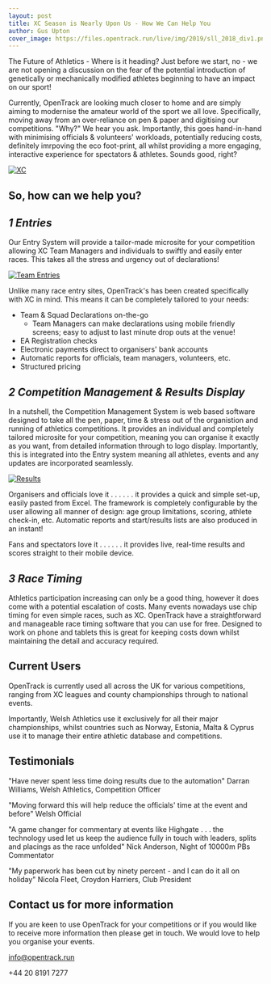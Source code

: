 ```yaml
---
layout: post
title: XC Season is Nearly Upon Us - How We Can Help You
author: Gus Upton
cover_image: https://files.opentrack.run/live/img/2019/sll_2018_div1.png
---
```



The Future of Athletics - Where is it heading? Just before we start, no - we are not opening a discussion on the fear of the potential introduction of genetically or mechanically modified athletes beginning to have an impact on our sport!

Currently, OpenTrack are looking much closer to home and are simply aiming to modernise the amateur world of the sport we all love. Specifically, moving away from an over-reliance on pen & paper and digitising our competitions. "Why?" We hear you ask. Importantly, this goes hand-in-hand with minimising officials & volunteers' workloads, potentially reducing costs, definitely imrpoving the eco foot-print, all whilst providing a more engaging, interactive experience for spectators & athletes. Sounds good, right?


[![XC](https://files.opentrack.run/live/img/2019/sll_2018_div1.png)](https://files.opentrack.run/live/img/2019/sll_2018_div1.png)

## So, how can we help you?

## _1 Entries_

Our Entry System will provide a tailor-made microsite for your competition allowing XC Team Managers and individuals to swiftly and easily enter races. This takes all the stress and urgency out of declarations!

[![Team Entries](https://files.opentrack.run/live/img/2019/team_entries_xc.png)](https://files.opentrack.run/live/img/2019/team_entries_xc.png)

Unlike many race entry sites, OpenTrack's has been created specifically with XC in mind. This means it can be completely tailored to your needs:

- Team & Squad Declarations on-the-go
	- Team Managers can make declarations using mobile friendly screens; easy to adjust to last minute drop outs at the venue!
- EA Registration checks
- Electronic payments direct to organisers' bank accounts
- Automatic reports for officials, team managers, volunteers, etc.
- Structured pricing

## _2 Competition Management & Results Display_

In a nutshell, the Competition Management System is web based software designed to take all the pen, paper, time & stress out of the organistion and running of athletics competitions. It provides an individual and completely tailored microsite for your competition, meaning you can organise it exactly as you want, from detailed information through to logo display. Importantly, this is integrated into the Entry system meaning all athletes, events and any updates are incorporated seamlessly. 

[![Results](https://files.opentrack.run/live/img/2019/not_results3.jpg)](https://files.opentrack.run/live/img/2019/not_results3.jpg)

Organisers and officials love it . . . 
 	. . .  it provides a quick and simple set-up, easily pasted from Excel. The framework is completely configurable by the user allowing all manner of design: age group limitations, scoring, athlete check-in, etc. Automatic reports and start/results lists are also produced in an instant!

Fans and spectators love it . . . 
	 . . . it provides live, real-time results and scores straight to their mobile device. 

## _3 Race Timing_

Athletics participation increasing can only be a good thing, however it does come with a potential escalation of costs. Many events nowadays use chip timing for even simple races, such as XC. OpenTrack have a straightforward and manageable race timing software that you can use for free. Designed to work on phone and tablets this is great for keeping costs down whilst maintaining the detail and accuracy required. 

## Current Users

OpenTrack is currently used all across the UK for various competitions, ranging from XC leagues and county championships through to national events. 

Importantly, Welsh Athletics use it exclusively for all their major championships, whilst countries such as Norway, Estonia, Malta & Cyprus use it to manage their entire athletic database and competitions. 

## Testimonials

"Have never spent less time doing results due to the automation"
	Darran Williams, Welsh Athletics, Competition Officer

"Moving forward this will help reduce the officials' time at the event and before"
	Welsh Official

"A game changer for commentary at events like Highgate . . . the technology used let us keep the audience fully in touch with leaders, splits and placings as the race unfolded"
	Nick Anderson, Night of 10000m PBs Commentator

"My paperwork has been cut by ninety percent - and I can do it all on holiday"
	Nicola Fleet, Croydon Harriers, Club President

## Contact us for more information

If you are keen to use OpenTrack for your competitions or if you would like to receive more information then please get in touch. We  would love to help you organise your events.

info@opentrack.run

+44 20 8191 7277 
